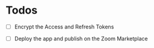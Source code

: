 # Todos

- [ ] Encrypt the Access and Refresh Tokens
- [ ] Deploy the app and publish on the Zoom Marketplace

